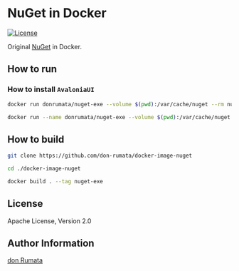 # NuGet in Docker

[![License][license-image]][license-url]

Original [NuGet](https://www.nuget.org/) in Docker.

## How to run

### How to install `AvaloniaUI`

```bash
docker run donrumata/nuget-exe --volume $(pwd):/var/cache/nuget --rm nuget-exe nuget install avalonia
```
```bash
docker run --name donrumata/nuget-exe --volume $(pwd):/var/cache/nuget --rm nuget-exe nuget install avalonia -version 11.0.10
```

## How to build

```bash
git clone https://github.com/don-rumata/docker-image-nuget

cd ./docker-image-nuget

docker build . --tag nuget-exe
```

## License

Apache License, Version 2.0

## Author Information

[don Rumata](https://github.com/don-rumata)

[license-image]: https://img.shields.io/github/license/don-rumata/docker-image-nuget.svg
[license-url]: https://opensource.org/licenses/Apache-2.0
